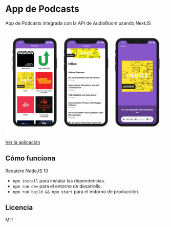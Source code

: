 # App de Podcasts

App de Podcasts integrada con la API de AudioBoom usando NextJS

![Captura de App](./.readme-static/podcast-app.jpg)

[Ver la aplicación](https://podcast.luisdiazvenero.now.sh/)

## Cómo funciona

Requiere NodeJS 10

* `npm install` para instalar las dependencias.
* `npm run dev` para el entorno de desarrollo.
* `npm run build && npm start` para el entorno de producción.

## Licencia

MIT